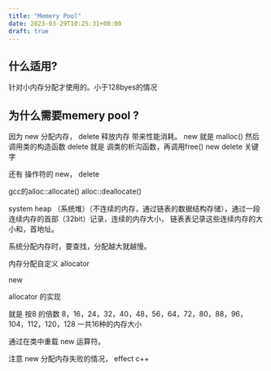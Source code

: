 ```yaml
---
title: "Memery Pool"
date: 2023-03-29T10:25:31+08:00
draft: true
---
```



## 什么适用?
针对小内存分配才使用的。小于128byes的情况


## 为什么需要memery pool ?
因为 new 分配内存，
delete 释放内存 带来性能消耗。
new 就是 malloc() 然后调用类的构造函数
delete 就是 调类的析沟函数，再调用free()
new
delete 
关键字

还有
操作符的 new， delete

gcc的alloc::allocate()
alloc::deallocate()

system heap （系统堆）（不连续的内存，通过链表的数据结构存储），通过一段连续内存的首部（32bit）记录，连续的内存大小，
链表表记录这些连续内存的大小和，首地址。

系统分配内存时，要查找，分配越大就越慢。


内存分配自定义
allocator 

new

allocator 的实现

就是 按8 的倍数
8，16，24，32，40，48，56，64，72，80，88，96，104，112，120，128
一共16种的内存大小









通过在类中重载 new 运算符。


注意 new 分配内存失败的情况， effect c++
